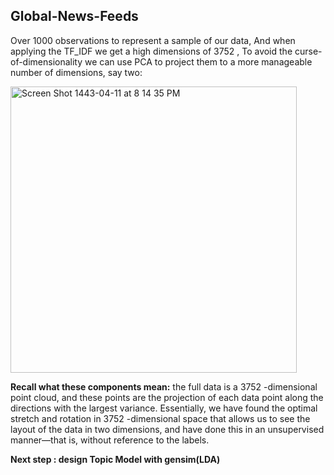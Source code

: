 ## Global-News-Feeds
Over 1000 observations to represent a sample of our data,
And when applying the TF_IDF we get a high dimensions  of 3752 ,
To avoid the  curse-of-dimensionality we can  use PCA to project them to a more manageable number of dimensions, say two:

<img width="458" alt="Screen Shot 1443-04-11 at 8 14 35 PM" src="https://user-images.githubusercontent.com/90555069/142037439-f5c3d851-3e49-4537-97e9-925346fe58c8.png">

**Recall what these components mean:** the full data is a 3752
-dimensional point cloud, and these points are the projection of each data point along the directions with the largest variance. Essentially, we have found the optimal stretch and rotation in 3752
-dimensional space that allows us to see the layout of the data in two dimensions, and have done this in an unsupervised manner—that is, without reference to the labels.
 
 **Next step : design Topic Model with gensim(LDA)**

